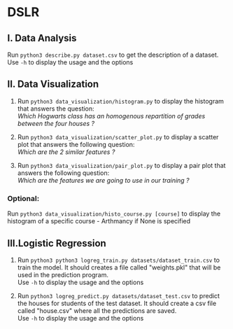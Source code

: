# DSLR

## I. Data Analysis
Run ```python3 describe.py dataset.csv``` to get the description of a dataset. </br>Use ```-h``` to display the usage and the options

## II. Data Visualization

1. Run ```python3 data_visualization/histogram.py``` to display the histogram that answers the question:</br>*Which Hogwarts class has an homogenous repartition of grades between the four houses ?*

2. Run ```python3 data_visualization/scatter_plot.py``` to display a scatter plot that answers the following question:</br>*Which are the 2 similar features ?*

3. Run ```python3 data_visualization/pair_plot.py``` to display a pair plot that answers the following question:</br>*Which are the features we are going to use in our training ?*

### Optional:
Run ```python3 data_visualization/histo_course.py [course]``` to display the histogram of a specific course - Arthmancy if None is specified</br>

## III.Logistic Regression

1. Run ```python3 python3 logreg_train.py datasets/dataset_train.csv``` to train the model. It should creates a file called "weights.pkl" that will be used in the prediction program.</br>Use ```-h``` to display the usage and the options

2. Run ```python3 logreg_predict.py datasets/dataset_test.csv``` to predict the houses for students of the test dataset. It should create a csv file called "house.csv" where all the predictions are saved.</br>Use ```-h``` to display the usage and the options

